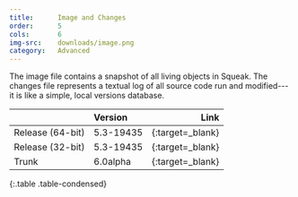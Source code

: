 ```yaml
---
title:      Image and Changes
order:      5
cols:       6
img-src:    downloads/image.png
category:   Advanced
---
```

The image file contains a snapshot of all living objects in Squeak. The changes file represents a textual log of all source code run and modified---it is like a simple, local versions database.

|                | Version      | Link                                                      |
| -------------- |:------------ | ---------------------------------------------------------:|
| Release (64-bit) | 5.3-19435    | [<i class="fa fa-download"></i>][stable_64]{:target=_blank}   |
| Release (32-bit) | 5.3-19435    | [<i class="fa fa-download"></i>][stable]{:target=_blank}      |
| Trunk            | 6.0alpha     | [<i class="fa fa-external-link"></i>][trunk]{:target=_blank}  |
{:.table .table-condensed}

[stable]: http://files.squeak.org/5.3/Squeak5.3-19435-32bit/Squeak5.3-19435-32bit.zip
[stable_64]: http://files.squeak.org/5.3/Squeak5.3-19435-64bit/Squeak5.3-19435-64bit.zip

[trunk]: http://files.squeak.org/trunk/